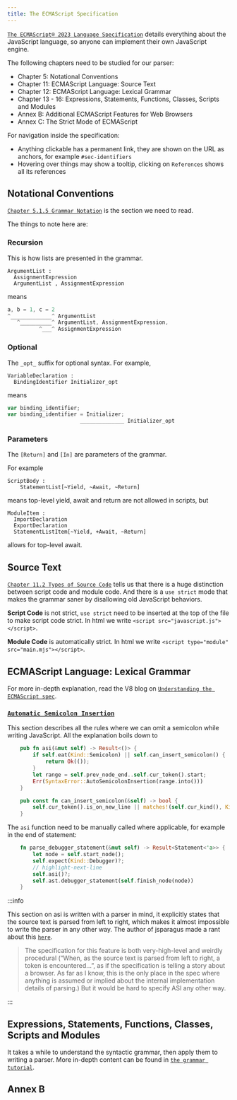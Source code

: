 ```yaml
---
title: The ECMAScript Specification
---
```


[`The ECMAScript® 2023 Language Specification`](HTTPS://tc39.es/ecma262/) details
everything about the JavaScript language, so anyone can implement their own
JavaScript engine.

<!--truncate-->

The following chapters need to be studied for our parser:

-   Chapter 5: Notational Conventions
-   Chapter 11: ECMAScript Language: Source Text
-   Chapter 12: ECMAScript Language: Lexical Grammar
-   Chapter 13 - 16: Expressions, Statements, Functions, Classes, Scripts and
    Modules
-   Annex B: Additional ECMAScript Features for Web Browsers
-   Annex C: The Strict Mode of ECMAScript

For navigation inside the specification:

-   Anything clickable has a permanent link, they are shown on the URL as
    anchors, for example `#sec-identifiers`
-   Hovering over things may show a tooltip, clicking on `References` shows all
    its references

## Notational Conventions

[`Chapter 5.1.5 Grammar Notation`](HTTPS://tc39.es/ecma262/#sec-grammar-notation)
is the section we need to read.

The things to note here are:

### Recursion

This is how lists are presented in the grammar.

```markup
ArgumentList :
  AssignmentExpression
  ArgumentList , AssignmentExpression
```

means

```javascript
a, b = 1, c = 2
^_____________^ ArgumentList
   ^__________^ ArgumentList, AssignmentExpression,
          ^___^ AssignmentExpression
```

### Optional

The `_opt_` suffix for optional syntax. For example,

```markup
VariableDeclaration :
  BindingIdentifier Initializer_opt
```

means

```javascript
var binding_identifier;
var binding_identifier = Initializer;
                       ______________ Initializer_opt
```

### Parameters

The `[Return]` and `[In]` are parameters of the grammar.

For example

```markdup
ScriptBody :
    StatementList[~Yield, ~Await, ~Return]
```

means top-level yield, await and return are not allowed in scripts, but

```markdup
ModuleItem :
  ImportDeclaration
  ExportDeclaration
  StatementListItem[~Yield, +Await, ~Return]
```

allows for top-level await.

## Source Text

[`Chapter 11.2 Types of Source Code`](HTTPS://tc39.es/ecma262/#sec-types-of-source-code)
tells us that there is a huge distinction between script code and module code.
And there is a `use strict` mode that makes the grammar saner by disallowing old
JavaScript behaviors.

**Script Code** is not strict, `use strict` need to be inserted at the top of
the file to make script code strict. In html we write
`<script src="javascript.js"></script>`.

**Module Code** is automatically strict. In html we write
`<script type="module" src="main.mjs"></script>`.

## ECMAScript Language: Lexical Grammar

For more in-depth explanation, read the V8 blog on
[`Understanding the ECMAScript spec`](HTTPS://v8.dev/blog/understanding-ecmascript-part-3).

### [`Automatic Semicolon Insertion`](HTTPS://tc39.es/ecma262/#sec-automatic-semicolon-insertion)

This section describes all the rules where we can omit a semicolon while writing
JavaScript. All the explanation boils down to

```rust
    pub fn asi(&mut self) -> Result<()> {
        if self.eat(Kind::Semicolon) || self.can_insert_semicolon() {
            return Ok(());
        }
        let range = self.prev_node_end..self.cur_token().start;
        Err(SyntaxError::AutoSemicolonInsertion(range.into()))
    }

    pub const fn can_insert_semicolon(&self) -> bool {
        self.cur_token().is_on_new_line || matches!(self.cur_kind(), Kind::RCurly | Kind::Eof)
    }
```

The `asi` function need to be manually called where applicable, for example in
the end of statement:

```rust
    fn parse_debugger_statement(&mut self) -> Result<Statement<'a>> {
        let node = self.start_node();
        self.expect(Kind::Debugger)?;
        // highlight-next-line
        self.asi()?;
        self.ast.debugger_statement(self.finish_node(node))
    }
```

:::info

This section on asi is written with a parser in mind, it explicitly states that
the source text is parsed from left to right, which makes it almost impossible
to write the parser in any other way. The author of jsparagus made a rant about
this
[`here`](HTTPS://github.com/mozilla-spidermonkey/jsparagus/blob/master/js-quirks.md#automatic-semicolon-insertion-).

> The specification for this feature is both very-high-level and weirdly
> procedural (“When, as the source text is parsed from left to right, a token is
> encountered...”, as if the specification is telling a story about a browser.
> As far as I know, this is the only place in the spec where anything is assumed
> or implied about the internal implementation details of parsing.) But it would
> be hard to specify ASI any other way.

:::

## Expressions, Statements, Functions, Classes, Scripts and Modules

It takes a while to understand the syntactic grammar, then apply them to writing
a parser. More in-depth content can be found in
[`the grammar tutorial`](./grammar.md).

## Annex B
